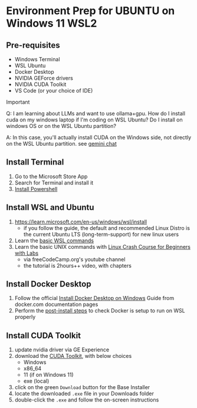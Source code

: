 # Environment Prep for UBUNTU on Windows 11 WSL2

## Pre-requisites

- Windows Terminal
- WSL Ubuntu 
- Docker Desktop
- NVIDIA GEForce drivers
- NVIDIA CUDA Toolkit
- VS Code (or your choice of IDE)

> [!IMPORTANT]
>
> Q: I am learning about LLMs and want to use ollama+gpu. How do I install cuda on my windows laptop if I'm coding on WSL Ubuntu? Do I install on windows OS or on the WSL Ubuntu partition?
>
> A: In this case, you'll actually install CUDA on the Windows side, not directly on the WSL Ubuntu partition. see [gemini chat](https://g.co/gemini/share/59edca85664e)

## Install Terminal

1. Go to the Microsoft Store App
1. Search for Terminal and install it
1. [Install Powershell](https://learn.microsoft.com/en-us/powershell/scripting/install/installing-powershell-on-windows?view=powershell-7.4)

## Install WSL and Ubuntu

1. https://learn.microsoft.com/en-us/windows/wsl/install
   - if you follow the guide, the default and recommended Linux Distro is the current Ubuntu LTS (long-term-support) for new linux users 
1. Learn the [basic WSL commands](https://learn.microsoft.com/en-us/windows/wsl/basic-commands)
1. Learn the basic UNIX commands with [Linux Crash Course for Beginners with Labs](https://youtu.be/6WatcfENsOU?si=6pcVmlSlviyKYwJm) 
   - via freeCodeCamp.org's youtube channel 
   - the tutorial is 2hours++ video, with chapters


## Install Docker Desktop

1. Follow the official [Install Docker Desktop on Windows](https://docs.docker.com/desktop/install/windows-install/) Guide from docker.com documentation pages
1. Perform the [post-install steps](https://docs.docker.com/desktop/wsl/) to check Docker is setup to run on WSL properly

## Install CUDA Toolkit

1. update nvidia driver via GE Experience
1. download the [CUDA Toolkit](https://developer.nvidia.com/cuda-downloads?target_os=Windows), with below choices
   - Windows
   - x86_64
   - 11 (if on Windows 11)
   - exe (local)
1. click on the green `Download` button for the Base Installer
1. locate the downloaded `.exe` file in your Downloads folder
1. double-click the `.exe` and follow the on-screen instructions

